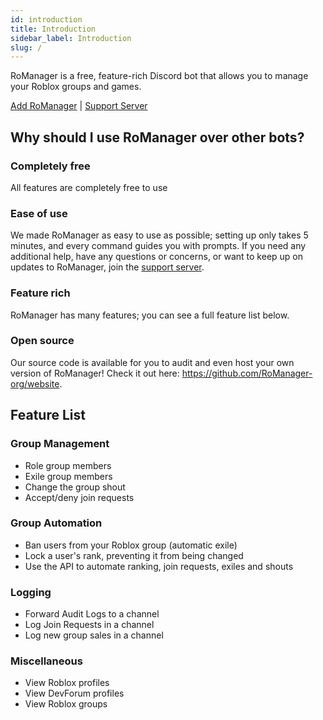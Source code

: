 ```yaml
---
id: introduction
title: Introduction
sidebar_label: Introduction
slug: /
---
```


RoManager is a free, feature-rich Discord bot that allows you to manage your Roblox groups and games.

[Add RoManager](https://discord.com/oauth2/authorize?client_id=738035113815834746&permissions=540142656&scope=bot%20applications.commands) | [Support Server](https://romanager.jaydensar.net/discord)

## Why should I use RoManager over other bots?

### Completely free

All features are completely free to use

### Ease of use

We made RoManager as easy to use as possible; setting up only takes 5 minutes, and every command guides you with prompts. If you need any additional help, have any questions or concerns, or want to keep up on updates to RoManager, join the [support server](https://romanager.jaydensar.net/discord).

### Feature rich

RoManager has many features; you can see a full feature list below.

### Open source

Our source code is available for you to audit and even host your own version of RoManager! Check it out here: https://github.com/RoManager-org/website.

## Feature List

### Group Management

- Role group members
- Exile group members
- Change the group shout
- Accept/deny join requests

### Group Automation

- Ban users from your Roblox group (automatic exile)
- Lock a user's rank, preventing it from being changed
- Use the API to automate ranking, join requests, exiles and shouts

### Logging

- Forward Audit Logs to a channel
- Log Join Requests in a channel
- Log new group sales in a channel

### Miscellaneous

- View Roblox profiles
- View DevForum profiles
- View Roblox groups
